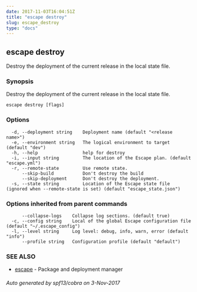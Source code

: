 ```yaml
---
date: 2017-11-03T16:04:51Z
title: "escape destroy"
slug: escape_destroy
type: "docs"
---
```

## escape destroy

Destroy the deployment of the current release in the local state file.

### Synopsis


Destroy the deployment of the current release in the local state file.

```
escape destroy [flags]
```

### Options

```
  -d, --deployment string    Deployment name (default "<release name>")
  -e, --environment string   The logical environment to target (default "dev")
  -h, --help                 help for destroy
  -i, --input string         The location of the Escape plan. (default "escape.yml")
  -r, --remote-state         Use remote state.
      --skip-build           Don't destroy the build
      --skip-deployment      Don't destroy the deployment.
  -s, --state string         Location of the Escape state file (ignored when --remote-state is set) (default "escape_state.json")
```

### Options inherited from parent commands

```
      --collapse-logs    Collapse log sections. (default true)
  -c, --config string    Local of the global Escape configuration file (default "~/.escape_config")
  -l, --level string     Log level: debug, info, warn, error (default "info")
      --profile string   Configuration profile (default "default")
```

### SEE ALSO
* [escape](../escape/)	 - Package and deployment manager

###### Auto generated by spf13/cobra on 3-Nov-2017
